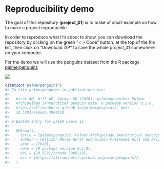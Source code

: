 
<!-- README.md is generated from README.Rmd. Please edit that file -->

# Reproducibility demo

<!-- badges: start -->
<!-- badges: end -->

The goal of this repository (**project_01**) is to make of small example
on how to make a project reproducible.

In order to reproduce what I’m about to show, you can download the
repository by clicking on the green “\< \> Code” button, at the top of
the file list, then click on “Download ZIP” to save the whole project_01
somewhere on your computer.

For the demo we will use the penguins dataset from the R package
[palmerpenguins](https://allisonhorst.github.io/palmerpenguins/)

![](https://allisonhorst.github.io/palmerpenguins/logo.png)

``` r
citation("palmerpenguins")
#> To cite palmerpenguins in publications use:
#> 
#>   Horst AM, Hill AP, Gorman KB (2020). palmerpenguins: Palmer
#>   Archipelago (Antarctica) penguin data. R package version 0.1.0.
#>   https://allisonhorst.github.io/palmerpenguins/. doi:
#>   10.5281/zenodo.3960218.
#> 
#> A BibTeX entry for LaTeX users is
#> 
#>   @Manual{,
#>     title = {palmerpenguins: Palmer Archipelago (Antarctica) penguin data},
#>     author = {Allison Marie Horst and Alison Presmanes Hill and Kristen B Gorman},
#>     year = {2020},
#>     note = {R package version 0.1.0},
#>     doi = {10.5281/zenodo.3960218},
#>     url = {https://allisonhorst.github.io/palmerpenguins/},
#>   }
```
